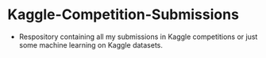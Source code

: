 # Kaggle-Competition-Submissions

- Respository containing all my submissions in Kaggle competitions or just some machine learning on Kaggle datasets.
